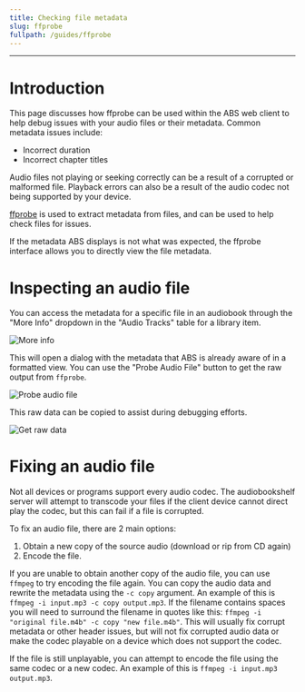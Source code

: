 ```yaml
---
title: Checking file metadata
slug: ffprobe
fullpath: /guides/ffprobe
---
```


---

# Introduction
This page discusses how ffprobe can be used within the ABS web client to help debug issues with your audio files or their metadata.
Common metadata issues include:
- Incorrect duration
- Incorrect chapter titles

Audio files not playing or seeking correctly can be a result of a corrupted or malformed file.
Playback errors can also be a result of the audio codec not being supported by your device.

[ffprobe](https://ffmpeg.org/ffprobe.html) is used to extract metadata from files, and can be used to help check files for issues.

If the metadata ABS displays is not what was expected, the ffprobe interface allows you to directly view the file metadata.

# Inspecting an audio file
You can access the metadata for a specific file in an audiobook through the "More Info" dropdown in the "Audio Tracks" table for a library item.

![More info](/guides/ffprobe/more_info.png)

This will open a dialog with the metadata that ABS is already aware of in a formatted view. You can use the "Probe Audio File" button to get the raw output from `ffprobe`.

![Probe audio file](/guides/ffprobe/probe.png)

This raw data can be copied to assist during debugging efforts.

![Get raw data](/guides/ffprobe/probed_data.png)

# Fixing an audio file
Not all devices or programs support every audio codec.
The audiobookshelf server will attempt to transcode your files if the client device cannot direct play the codec, but this can fail if a file is corrupted.

To fix an audio file, there are 2 main options:
1. Obtain a new copy of the source audio (download or rip from CD again)
2. Encode the file.

If you are unable to obtain another copy of the audio file, you can use `ffmpeg` to try encoding the file again.
You can copy the audio data and rewrite the metadata using the `-c copy` argument. An example of this is `ffmpeg -i input.mp3 -c copy output.mp3`.
If the filename contains spaces you will need to surround the filename in quotes like this: `ffmpeg -i "original file.m4b" -c copy "new file.m4b"`.
This will usually fix corrupt metadata or other header issues, but will not fix corrupted audio data or make the codec playable on a device which does not support the codec.

If the file is still unplayable, you can attempt to encode the file using the same codec or a new codec.
An example of this is `ffmpeg -i input.mp3 output.mp3`.
